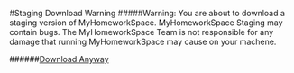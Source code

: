 #Staging Download Warning
#####Warning: You are about to download a staging version of MyHomeworkSpace. MyHomeworkSpace Staging may contain bugs. The MyHomeworkSpace Team is not responsible for any damage that running MyHomeworkSpace may cause on your machene.

######[Download Anyway](https://github.com/MyHomeworkSpace/MyHomeworkSpace/archive/master.zip)
